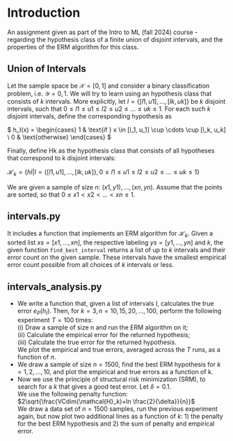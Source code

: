 # Introduction
An assignment given as part of the Intro to ML (fall 2024) course - regarding the hypothesis class of a finite union of disjoint intervals, and the properties of the ERM algorithm for this class.


## Union of Intervals
Let the sample space be $\mathcal{X} = [0, 1]$ and consider a binary classification problem, i.e. $\mathcal{Y} = {0, 1}$. We will try to learn using an hypothesis class that consists of *k* intervals. More explicitly, let $I = \{[l1, u1], . . . , [lk, uk]\}$ be *k* disjoint intervals, such that $0 ≤ l1 ≤ u1 ≤ l2 ≤ u2 ≤ . . . ≤ uk ≤ 1$. For each such *k* disjoint intervals, define the corresponding hypothesis as

$
h_I(x) = 
\begin{cases}
1 & \text{if } x \in [l_1, u_1] \cup \cdots \cup [l_k, u_k] \\
0 & \text{otherwise}
\end{cases}
$

Finally, define Hk as the hypothesis class that consists of all hypotheses that correspond
to k disjoint intervals:

$\mathcal{H}_k = \{hI |I = \{[l1, u1], . . . , [lk, uk]\}, 0 ≤ l1 ≤ u1 ≤ l2 ≤ u2 ≤ . . . ≤ uk ≤ 1\}$

We are given a sample of size *n*: $(x1, y1), . . . , (xn, yn)$. Assume that the points are sorted, so that $0 ≤ x1 < x2 < . . . < xn ≤ 1$.

## intervals.py
It includes a function that implements an ERM algorithm for $\mathcal{H}_k$.
Given a sorted list $xs = [x1, . . . , xn]$, the respective labeling $ys = [y1, . . . , yn]$ and *k*, the
given function `find_best_interval` returns a list of up to *k* intervals and their error count on the given sample. These intervals have the smallest empirical error count possible from all choices of *k* intervals or less.

## intervals_analysis.py
- We write a function that, given a list of intervals *I*, calculates the true error $e_P(h_I)$. Then, for $k = 3, n = 10, 15, 20, . . . , 100$, perform the following
experiment $T = 100$ times:\
(i) Draw a sample of size n and run the ERM algorithm
on it;\
(ii) Calculate the empirical error for the returned hypothesis;\
(iii) Calculate
the true error for the returned hypothesis.\
We plot the empirical and true errors, averaged across the *T* runs, as a function of *n*.
- We draw a sample of size $n = 1500$, find the best ERM hypothesis for $k = 1, 2, . . . , 10$, and plot the empirical and true errors as a function of k.
- Now we use the principle of structural risk minimization (SRM), to search for a *k* that gives a good test error. Let $δ = 0.1$.\
We use the following penalty function: $2\sqrt{\frac{VCdim(\mathcal{H}_k)+ln \frac{2}{\delta}}{n}}$\
We draw a data set of $n = 1500$ samples, run the previous experiment again, but now plot two additional lines as a function of *k*: 1) the penalty for the best
ERM hypothesis and 2) the sum of penalty and empirical error.